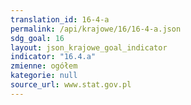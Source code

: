 ```yaml
---
translation_id: 16-4-a
permalink: /api/krajowe/16/16-4-a.json
sdg_goal: 16
layout: json_krajowe_goal_indicator
indicator: "16.4.a"
zmienne: ogółem
kategorie: null
source_url: www.stat.gov.pl
---
```

